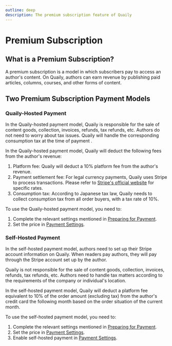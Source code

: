 ```yaml
---
outline: deep
description: The premium subscription feature of Quaily
---
```


# Premium Subscription

## What is a Premium Subscription?

A premium subscription is a model in which subscribers pay to access an author's content. On Quaily, authors can earn revenue by publishing paid articles, columns, courses, and other forms of content.

## Two Premium Subscription Payment Models

### Quaily-Hosted Payment

In the Quaily-hosted payment model, Quaily is responsible for the sale of content goods, collection, invoices, refunds, tax refunds, etc. Authors do not need to worry about tax issues. Quaily will handle the corresponding consumption tax at the time of payment .

In the Quaily-hosted payment model, Quaily will deduct the following fees from the author's revenue:

1. Platform fee: Quaily will deduct a 10% platform fee from the author's revenue.
2. Payment settlement fee: For legal currency payments, Quaily uses Stripe to process transactions. Please refer to [Stripe's official website](https://stripe.com/en-jp/pricing) for specific rates.
3. Consumption tax: According to Japanese tax law, Quaily needs to collect consumption tax from all order buyers, with a tax rate of 10%.

To use the Quaily-hosted payment model, you need to:

1. Complete the relevant settings mentioned in [Preparing for Payment](./monetization.md).
2. Set the price in [Payment Settings](./payment-settings).

### Self-Hosted Payment

In the self-hosted payment model, authors need to set up their Stripe account information on Quaily. When readers pay authors, they will pay through the Stripe account set up by the author.

Quaily is not responsible for the sale of content goods, collection, invoices, refunds, tax refunds, etc. Authors need to handle tax matters according to the requirements of the company or individual's location.

In the self-hosted payment model, Quaily will deduct a platform fee equivalent to 10% of the order amount (excluding tax) from the author's credit card the following month based on the order situation of the current month.

To use the self-hosted payment model, you need to:

1. Complete the relevant settings mentioned in [Preparing for Payment](./monetization.md).
2. Set the price in [Payment Settings](./payment-settings).
3. Enable self-hosted payment in [Payment Settings](./payment-settings).
